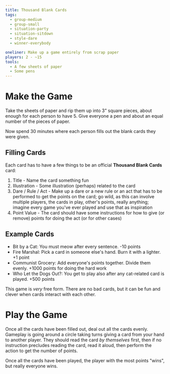 ```yaml
---
title: Thousand Blank Cards
tags:
  - group-medium
  - group-small
  - situation-party
  - situation-sitdown
  - style-dare
  - winner-everybody

oneliner: Make up a game entirely from scrap paper
players: 2 - ~15
tools:
  - A few sheets of paper
  - Some pens
---
```

# Make the Game
Take the sheets of paper and rip them up into 3" square pieces, about enough for each person to have 5. Give everyone a pen and about an equal number of the pieces of paper.

Now spend 30 minutes where each person fills out the blank cards they were given.

## Filling Cards
Each card has to have a few things to be an official **Thousand Blank Cards** card:

1. Title - Name the card something fun
1. Illustration - Some illustration (perhaps) related to the card
1. Dare / Rule / Act - Make up a dare or a new rule or an act that has to be performed to get the points on the card; go wild, as this can involve multiple players, the cards in play, other's points, really anything; imagine every game you've ever played and use that as inspiration
1. Point Value - The card should have some instructions for how to give (or remove) points for doing the act (or for other cases)

## Example Cards
* Bit by a Cat: You must meow after every sentence. -10 points
* Fire Marshal: Pick a card in someone else's hand. Burn it with a lighter. +1 point
* Communist Grocery: Add everyone's points together. Divide them evenly. +1000 points for doing the hard work
* Who Let the Dogs Out?: You get to play also after any cat-related card is played. +500 points

This game is _very_ free form. There are no bad cards, but it can be fun and clever when cards interact with each other.

# Play the Game
Once all the cards have been filled out, deal out all the cards evenly. Gameplay is going around a circle taking turns giving a card from your hand to another player. They should read the card _by themselves_ first, then if no instruction precludes reading the card, read it aloud, then perform the action to get the number of points.

Once all the cards have been played, the player with the most points "wins", but really everyone wins.
